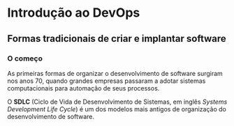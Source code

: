 # Introdução ao DevOps
## Formas tradicionais de criar e implantar software
### O começo
As primeiras formas de organizar o desenvolvimento de software surgiram nos anos 70, quando grandes empresas passaram a adotar sistemas computacionais para automação de seus processos. 

O **SDLC** (Ciclo de Vida de Desenvolvimento de Sistemas, em inglês _Systems Development Life Cycle_) é um dos modelos mais antigos de organização do desenvolvimento de software.